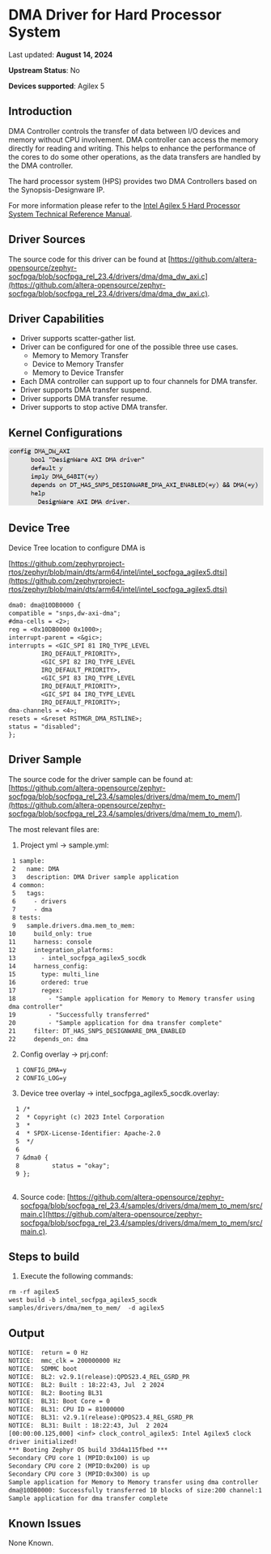 # **DMA Driver for Hard Processor System**


Last updated: **August 14, 2024** 

**Upstream Status**: No

**Devices supported**: Agilex 5

## **Introduction**

DMA Controller controls the transfer of data between I/O devices and memory without CPU involvement. DMA controller can access the memory directly for reading and writing. This helps to enhance the performance of the cores to do some other operations, as the data transfers are handled by the DMA controller.

The hard processor system (HPS) provides two DMA Controllers based on the Synopsis-Designware IP.

For more information please refer to the [Intel Agilex 5 Hard Processor System Technical Reference Manual](https://www.intel.com/content/www/us/en/docs/programmable/814346).

## **Driver Sources**
The source code for this driver can be found at [https://github.com/altera-opensource/zephyr-socfpga/blob/socfpga_rel_23.4/drivers/dma/dma_dw_axi.c](https://github.com/altera-opensource/zephyr-socfpga/blob/socfpga_rel_23.4/drivers/dma/dma_dw_axi.c).

## **Driver Capabilities**

* Driver supports scatter-gather list.
* Driver can be configured for one of the possible three use cases.
    * Memory to Memory Transfer
    * Device to Memory Transfer
    * Memory to Device Transfer
* Each DMA controller can support up to four channels for DMA transfer.
* Driver supports DMA transfer suspend.
* Driver supports DMA transfer resume.
* Driver supports to stop active DMA transfer.

## **Kernel Configurations**

![dma](images/dma-kernel-config.png)


## **Device Tree**

Device Tree location to configure DMA is

[https://github.com/zephyrproject-rtos/zephyr/blob/main/dts/arm64/intel/intel_socfpga_agilex5.dtsi](https://github.com/zephyrproject-rtos/zephyr/blob/main/dts/arm64/intel/intel_socfpga_agilex5.dtsi)

```
dma0: dma@10DB0000 {
compatible = "snps,dw-axi-dma";
#dma-cells = <2>;
reg = <0x10DB0000 0x1000>;
interrupt-parent = <&gic>;
interrupts = <GIC_SPI 81 IRQ_TYPE_LEVEL
		 IRQ_DEFAULT_PRIORITY>,
	     <GIC_SPI 82 IRQ_TYPE_LEVEL
		 IRQ_DEFAULT_PRIORITY>,
	     <GIC_SPI 83 IRQ_TYPE_LEVEL
		 IRQ_DEFAULT_PRIORITY>,
	     <GIC_SPI 84 IRQ_TYPE_LEVEL
		 IRQ_DEFAULT_PRIORITY>;
dma-channels = <4>;
resets = <&reset RSTMGR_DMA_RSTLINE>;
status = "disabled";
};
```


## **Driver Sample**

The source code for the driver sample can be found at: [https://github.com/altera-opensource/zephyr-socfpga/blob/socfpga_rel_23.4/samples/drivers/dma/mem_to_mem/](https://github.com/altera-opensource/zephyr-socfpga/blob/socfpga_rel_23.4/samples/drivers/dma/mem_to_mem/).

The most relevant files are:

1. Project yml -> sample.yml:

 ```
  1 sample:
  2   name: DMA
  3   description: DMA Driver sample application
  4 common:
  5   tags:
  6     - drivers
  7     - dma
  8 tests:
  9   sample.drivers.dma.mem_to_mem:
 10     build_only: true
 11     harness: console
 12     integration_platforms:
 13       - intel_socfpga_agilex5_socdk
 14     harness_config:
 15       type: multi_line
 16       ordered: true
 17       regex:
 18         - "Sample application for Memory to Memory transfer using dma controller"
 19         - "Successfully transferred"
 20         - "Sample application for dma transfer complete"
 21     filter: DT_HAS_SNPS_DESIGNWARE_DMA_ENABLED
 22     depends_on: dma
 ```

2. Config overlay -> prj.conf:
```
  1 CONFIG_DMA=y
  2 CONFIG_LOG=y
```

3. Device tree overlay -> intel_socfpga_agilex5_socdk.overlay:

```
  1 /*
  2  * Copyright (c) 2023 Intel Corporation
  3  *
  4  * SPDX-License-Identifier: Apache-2.0
  5  */
  6 
  7 &dma0 {
  8         status = "okay";
  9 };
      
```           
4. Source code: [https://github.com/altera-opensource/zephyr-socfpga/blob/socfpga_rel_23.4/samples/drivers/dma/mem_to_mem/src/main.c](https://github.com/altera-opensource/zephyr-socfpga/blob/socfpga_rel_23.4/samples/drivers/dma/mem_to_mem/src/main.c).

## **Steps to build**

1. Execute the following commands:
```
rm -rf agilex5
west build -b intel_socfpga_agilex5_socdk samples/drivers/dma/mem_to_mem/  -d agilex5
```
## **Output**
```
NOTICE:  return = 0 Hz
NOTICE:  mmc_clk = 200000000 Hz
NOTICE:  SDMMC boot
NOTICE:  BL2: v2.9.1(release):QPDS23.4_REL_GSRD_PR
NOTICE:  BL2: Built : 18:22:43, Jul  2 2024
NOTICE:  BL2: Booting BL31
NOTICE:  BL31: Boot Core = 0
NOTICE:  BL31: CPU ID = 81000000
NOTICE:  BL31: v2.9.1(release):QPDS23.4_REL_GSRD_PR
NOTICE:  BL31: Built : 18:22:43, Jul  2 2024
[00:00:00.125,000] <inf> clock_control_agilex5: Intel Agilex5 clock driver initialized!
*** Booting Zephyr OS build 33d4a115fbed ***
Secondary CPU core 1 (MPID:0x100) is up
Secondary CPU core 2 (MPID:0x200) is up
Secondary CPU core 3 (MPID:0x300) is up
Sample application for Memory to Memory transfer using dma controller
dma@10DB0000: Successfully transferred 10 blocks of size:200 channel:1
Sample application for dma transfer complete

```



## **Known Issues**

None Known. 


